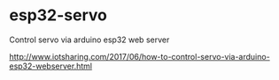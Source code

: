 # esp32-servo
Control servo via arduino esp32 web server


http://www.iotsharing.com/2017/06/how-to-control-servo-via-arduino-esp32-webserver.html
